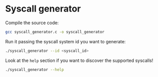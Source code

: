 # Syscall generator

Compile the source code:

```bash
gcc syscall_generator.c -o syscall_generator
```

Run it passing the syscall system id you want to generate:

```bash
./syscall_generator --id <syscall_id>
```

Look at the `help` section if you want to discover the supported syscalls!

```bash
./syscall_generator --help
```
